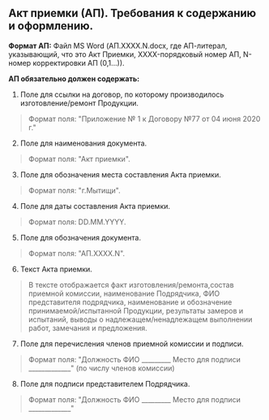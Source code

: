 ## Акт приемки (АП). Требования к содержанию и оформлению.

**Формат АП:** Файл MS Word (АП.XXXX.N.docx, где АП-литерал, указывающий, что это Акт Приемки, XXXX-порядковый номер АП, N-номер корректировки АП (0,1...)).

**АП обязательно должен содержать:**

1.    Поле для ссылки на договор, по которому производилось изготовление/ремонт Продукции.
>Формат поля: "Приложение № 1 к Договору №77 от 04 июня 2020 г."

2.    Поле для наименования документа.
>Формат поля: "Акт приемки".

3.    Поле для обозначения места составления Акта приемки.
>Формат поля: "г.Мытищи".

4.    Поле для даты составления Акта приемки.
>Формат поля: DD.MM.YYYY.

5.    Поле для обозначения документа.
>Формат поля: "АП.XXXX.N".

6.    Текст Акта приемки.
>В тексте отображается факт изготовления/ремонта,состав приемной комиссии, наименование Подрядчика, ФИО представителя подрядчика, наименование и обозначение принимаемой/испытанной Продукции, результаты замеров и испытаний, выводы о надлежащем/ненадлежащем выполнении работ, замечания и предложения. 

7.    Поле для перечисления членов приемной комиссии и подписи.
>Формат поля: "Должность  ФИО  _________ Место для подписи _____________" (по числу членов комиссии)

8.    Поле для подписи представителем Подрядчика.
>Формат поля: "Должность  ФИО  _________ Место для подписи _____________"




